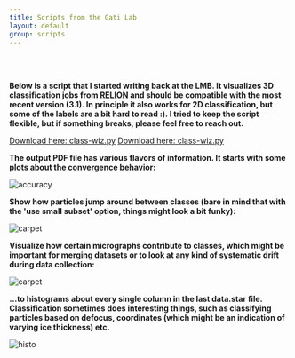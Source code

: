 ```yaml
---
title: Scripts from the Gati Lab
layout: default
group: scripts
---
```


<br><br>

**Below is a script that I started writing back at the LMB. It visualizes 3D classification jobs from [RELION](https://www3.mrc-lmb.cam.ac.uk/relion/index.php?title=Main_Page) and should be compatible with the most recent version (3.1). In principle it also works for 2D classification, but some of the labels are a bit hard to read :). I tried to keep the script flexible, but if something breaks, please feel free to reach out.**

[Download here: class-wiz.py](https://github.com/gatic/gati-lab/blob/master/scripts/class-wiz.py)
[Download here: class-wiz.py](https://raw.githubusercontent.com/gatic/gati-lab/master/scripts/class-wiz.py)

**The output PDF file has various flavors of information. It starts with some plots about the convergence behavior:**

<img class="img-fluid mx-auto d-block" src="{{site.baseurl}}/static/img/scripts/accuracy.png" alt="accuracy">

**Show how particles jump around between classes (bare in mind that with the 'use small subset' option, things might look a bit funky):**

<img class="img-fluid mx-auto d-block" src="{{site.baseurl}}/static/img/scripts/carpetplot.png" alt="carpet">

**Visualize how certain micrographs contribute to classes, which might be important for merging datasets or to look at any kind of systematic drift during data collection:**

<img class="img-fluid mx-auto d-block" src="{{site.baseurl}}/static/img/scripts/micrographs.png" alt="carpet">

**...to histograms about every single column in the last data.star file. Classification sometimes does interesting things, such as classifying particles based on defocus, coordinates (which might be an indication of varying ice thickness) etc.**

<img class="img-fluid mx-auto d-block" src="{{site.baseurl}}/static/img/scripts/histo.png" alt="histo">
